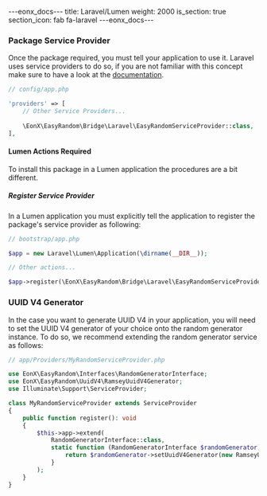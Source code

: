 ---eonx_docs---
title: Laravel/Lumen
weight: 2000
is_section: true
section_icon: fab fa-laravel
---eonx_docs---

### Package Service Provider

Once the package required, you must tell your application to use it. Laravel uses service providers to do so, if you are
not familiar with this concept make sure to have a look at the [documentation][1].

```php
// config/app.php

'providers' => [
    // Other Service Providers...
    
    \EonX\EasyRandom\Bridge\Laravel\EasyRandomServiceProvider::class,
],
```

#### Lumen Actions Required

To install this package in a Lumen application the procedures are a bit different.

##### Register Service Provider

In a Lumen application you must explicitly tell the application to register the package's service provider as following:

```php
// bootstrap/app.php

$app = new Laravel\Lumen\Application(\dirname(__DIR__));

// Other actions...

$app->register(\EonX\EasyRandom\Bridge\Laravel\EasyRandomServiceProvider::class);
```

### UUID V4 Generator

In the case you want to generate UUID V4 in your application, you will need to set the UUID V4 generator of your choice
onto the random generator instance. To do so, we recommend extending the random generator service as follows:

```php
// app/Providers/MyRandomServiceProvider.php

use EonX\EasyRandom\Interfaces\RandomGeneratorInterface;
use EonX\EasyRandom\UuidV4\RamseyUuidV4Generator;
use Illuminate\Support\ServiceProvider;

class MyRandomServiceProvider extends ServiceProvider
{
    public function register(): void 
    {
        $this->app->extend(
            RandomGeneratorInterface::class, 
            static function (RandomGeneratorInterface $randomGenerator): RandomGeneratorInterface {
                return $randomGenerator->setUuidV4Generator(new RamseyUuidV4Generator());
            }
        );
    }
}
``` 

[1]: https://laravel.com/docs/5.8/providers
